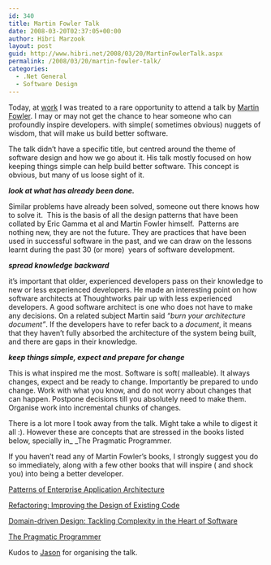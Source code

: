 ```yaml
---
id: 340
title: Martin Fowler Talk
date: 2008-03-20T02:37:05+00:00
author: Hibri Marzook
layout: post
guid: http://www.hibri.net/2008/03/20/MartinFowlerTalk.aspx
permalink: /2008/03/20/martin-fowler-talk/
categories:
  - .Net General
  - Software Design
---
```

Today, at <a href="http://www.bbcworldwide.com/" target="_blank">work</a> I was treated to a rare opportunity to attend a talk by <a href="http://martinfowler.com/" target="_blank">Martin Fowler</a>. I may or may not get the chance to hear someone who can profoundly inspire developers. with simple( sometimes obvious) nuggets of wisdom, that will make us build better software.

The talk didn&#8217;t have a specific title, but centred around the theme of software design and how we go about it. His talk mostly focused on how keeping things simple can help build better software. This concept is obvious, but many of us loose sight of it.

_**look at what has already been done.**_

Similar problems have already been solved, someone out there knows how to solve it.&nbsp; This is the basis of all the design patterns that have been collated by Eric Gamma et al and Martin Fowler himself.&nbsp; Patterns are nothing new, they are not the future. They are practices that have been used in successful software in the past, and we can draw on the lessons learnt during the past 30 (or more)&nbsp; years of software development.

_**spread knowledge backward**_

it&#8217;s important that older, experienced developers pass on their knowledge to new or less experienced developers. He made an interesting point on how software architects at Thoughtworks pair up with less experienced developers. A good software architect is one who does not have to make any decisions. On a related subject Martin said _&#8220;burn your architecture document&#8221;_. If the developers have to refer back to a _document_, it means that they haven&#8217;t fully absorbed the architecture of the system being built, and there are gaps in their knowledge.

_**keep things simple, expect and prepare for change**_

This is what inspired me the most. Software is soft( malleable). It always changes, expect and be ready to change. Importantly be prepared to undo change. Work with what you know, and do not worry about changes that can happen. Postpone decisions till you absolutely need to make them. Organise work into incremental chunks of changes.

There is a lot more I took away from the talk. Might take a while to digest it all :). However these are concepts that are stressed in the books listed below, specially in_&nbsp;_The Pragmatic Programmer.

If you haven&#8217;t read any of Martin Fowler&#8217;s books, I strongly suggest you do so immediately, along with a few other books that will inspire ( and shock you) into being a better developer.

[Patterns of Enterprise Application Architecture](http://www.amazon.co.uk/Enterprise-Application-Architecture-Addison-Wesley-Signature/dp/0321127420/ref=pd_bbs_sr_1?ie=UTF8&s=books&qid=1205962255&sr=8-1)

[Refactoring: Improving the Design of Existing Code](http://www.amazon.co.uk/Refactoring-Improving-Design-Existing-Technology/dp/0201485672/ref=pd_bbs_sr_2?ie=UTF8&s=books&qid=1205962255&sr=8-2)

[Domain-driven Design: Tackling Complexity in the Heart of Software](http://www.amazon.co.uk/Domain-driven-Design-Tackling-Complexity-Software/dp/0321125215/ref=pd_bbs_sr_1?ie=UTF8&s=books&qid=1205962400&sr=8-1)

<a href="http://www.amazon.co.uk/Pragmatic-Programmer-Andrew-Hunt/dp/020161622X/ref=pd_bbs_sr_1?ie=UTF8&s=books&qid=1205962444&sr=8-1" target="_blank">The Pragmatic Programmer</a>

Kudos to <a title="Jason Gorman" href="http://parlezuml.com/blog/" target="_blank">Jason</a> for organising the talk.